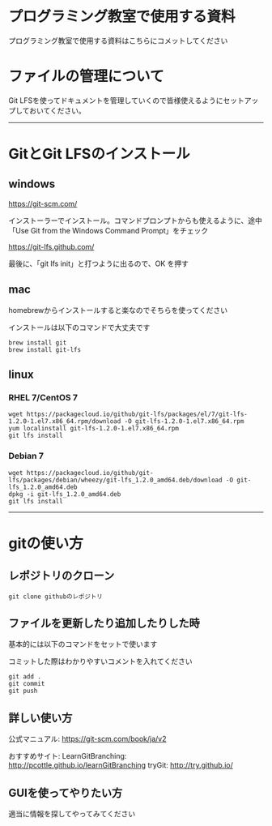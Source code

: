 # プログラミング教室で使用する資料

プログラミング教室で使用する資料はこちらにコメットしてください

# ファイルの管理について

Git LFSを使ってドキュメントを管理していくので皆様使えるようにセットアップしておいてください。
***

# GitとGit LFSのインストール

## windows

https://git-scm.com/

インストーラーでインストール。コマンドプロンプトからも使えるように、途中「Use Git from the Windows Command Prompt」をチェック

https://git-lfs.github.com/

最後に、「git lfs init」と打つように出るので、OK を押す


## mac

homebrewからインストールすると楽なのでそちらを使ってください

インストールは以下のコマンドで大丈夫です

```shell:
brew install git
brew install git-lfs
```

## linux
### RHEL 7/CentOS 7
```
wget https://packagecloud.io/github/git-lfs/packages/el/7/git-lfs-1.2.0-1.el7.x86_64.rpm/download -O git-lfs-1.2.0-1.el7.x86_64.rpm
yum localinstall git-lfs-1.2.0-1.el7.x86_64.rpm
git lfs install
```
### Debian 7
```
wget https://packagecloud.io/github/git-lfs/packages/debian/wheezy/git-lfs_1.2.0_amd64.deb/download -O git-lfs_1.2.0_amd64.deb
dpkg -i git-lfs_1.2.0_amd64.deb
git lfs install
```
***
# gitの使い方


## レポジトリのクローン

```
git clone githubのレポジトリ
```

## ファイルを更新したり追加したりした時

基本的には以下のコマンドをセットで使います

コミットした際はわかりやすいコメントを入れてください

```
git add .
git commit
git push
```

## 詳しい使い方
公式マニュアル:
https://git-scm.com/book/ja/v2

おすすめサイト:
LearnGitBranching: http://pcottle.github.io/learnGitBranching
tryGit: http://try.github.io/


## GUIを使ってやりたい方

適当に情報を探してやってみてください
